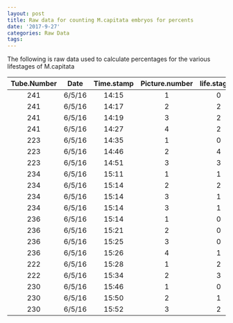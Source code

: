 ```yaml
---
layout: post
title: Raw data for counting M.capitata embryos for percents
date: '2017-9-27'
categories: Raw Data
tags: 
---
```

The following is raw data used to calculate percentages for the various lifestages of M.capitata 


| Tube.Number   | Date          | Time.stamp  | Picture.number | life.stage.1  | life.stage.2  | life.stage.4 | life.stage.8 | life.stage.8+ |
| :-----------: |:-------------:| :---------: | :-----------:  | :-----------: | :-----------: |:-----------: | :-----------:| :-----------: |
| 241           |     6/5/16    |    14:15    |        1       |       0       |       2       |      2       |      1       |       0       |
| 241           |     6/5/16    |    14:17    |		   2       |       2       |       1       |      1       |      0       |       0       |
| 241           |     6/5/16    |    14:19    |        3       |       2       |       1       |      0       |      1       |       0       |
| 241           |     6/5/16    |    14:27    |        4       |       2       |       1       |      2       |      0       |       0       |
| 223           |     6/5/16    |    14:35    |        1       |       0       |       1       |      2       |      2       |       1       |
| 223           |     6/5/16    |    14:46    |        2       |       4       |       1       |      1       |      1       |       0       |
| 223           |     6/5/16    |    14:51    |        3       |       3       |       1       |      3       |      0       |       0       |
| 234           |     6/5/16    |    15:11    |        1       |       1       |       1       |      2       |      2       |       0       |
| 234           |     6/5/16    |    15:14    |        2       |       2       |       1       |      1       |      1       |       0       |
| 234           |     6/5/16    |    15:14    |        3       |       1       |       0       |      2       |      2       |       1       |
| 234           |     6/5/16    |    15:14    |        3       |       1       |       1       |      3       |      0       |       0       |
| 236           |     6/5/16    |    15:14    |        1       |       0       |       2       |      3       |      1       |       0       |
| 236           |     6/5/16    |    15:21    |        2       |       0       |       3       |      2       |      1       |       0       |
| 236           |     6/5/16    |    15:25    |        3       |       0       |       2       |      2       |      0       |       0       |
| 236           |     6/5/16    |    15:26    |		   4       |       1       |       0       |      3       |      2       |       0       |
| 222           |     6/5/16    |    15:28    |        1       |       2       |       2       |      3       |      1       |       0       |
| 222           |     6/5/16    |    15:34    |        2       |       3       |       2       |      5       |      2       |       0       |
| 230           |     6/5/16    |    15:46    |        1       |       0       |       1       |      3       |      2       |       1       |
| 230           |     6/5/16    |    15:50    |        2       |       1       |       2       |      1       |      1       |       0       |
| 230           |     6/5/16    |    15:52    |        3       |       2       |       1       |      1       |      2       |       1       |
